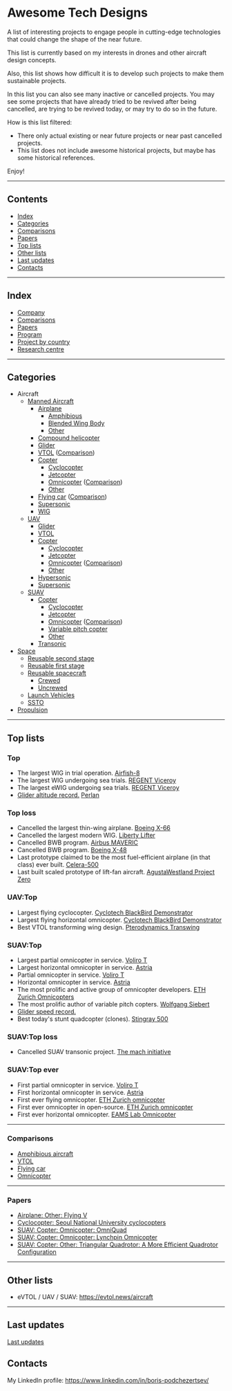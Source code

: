 Awesome Tech Designs
====================

A list of interesting projects to engage people in cutting-edge technologies that could change the shape of the near future.

This list is currently based on my interests in drones and other aircraft design concepts.

Also, this list shows how difficult it is to develop such projects to make them sustainable projects.

In this list you can also see many inactive or cancelled projects.
You may see some projects that have already tried to be revived after being cancelled, are trying to be revived today, or may try to do so in the future.

How is this list filtered:
- There only actual existing or near future projects or near past cancelled projects.
- This list does not include awesome historical projects, but maybe has some historical references.

Enjoy!



---
## Contents

- [Index](#index)
- [Categories](#categories)
- [Comparisons](#comparisons)
- [Papers](#papers)
- [Top lists](#top-lists)
- [Other lists](#other-lists)
- [Last updates](#last-updates)
- [Contacts](#contacts)



---
## Index

- [Company](Company.md)
- [Comparisons](#comparisons)
- [Papers](#papers)
- [Program](Program.md)
- [Project by country](ProjectByCountry.md)
- [Research centre](ResearchCentre.md)



---
## Categories

- Aircraft
  - [Manned Aircraft](Aircraft.md)
    - [Airplane](Airplane.md)
      - [Amphibious](Airplane.Amphibious.md)
      - [Blended Wing Body](Airplane.BlendedWingBody.md)
      - [Other](Airplane.Other.md)
    - [Compound helicopter](CompoundHelicopter.md)
    - [Glider](Glider.md#manned)
    - [VTOL](VTOL.md) ([Comparison](VTOL.md#comparison))
    - [Copter](Copter.md)
      - [Cyclocopter](Cyclocopter.md#manned)
      - [Jetcopter](Jetcopter.md#manned)
      - [Omnicopter](Omnicopter.md#manned) ([Comparison](Omnicopter.md#comparison))
      - [Other](Copter.Other.md)
    - [Flying car](FlyingCar.md) ([Comparison](FlyingCar.md#comparison))
    - [Supersonic](Supersonic.md#manned-supersonic)
    - [WIG](WIG.md)
  - [UAV](UAV.md)
    - [Glider](Glider.md#uav)
    - [VTOL](UAV.VTOL.md)
    - [Copter](Copter.md)
      - [Cyclocopter](Cyclocopter.md#uav)
      - [Jetcopter](Jetcopter.md#uav)
      - [Omnicopter](Omnicopter.md#uav) ([Comparison](Omnicopter.md#comparison))
      - [Other](UAV.Copter.md#other)
    - [Hypersonic](Supersonic.md#uav-hypersonic)
    - [Supersonic](Supersonic.md#uav-supersonic)
  - [SUAV](SUAV.md)
    - [Copter](SUAV.Copter.md)
      - [Cyclocopter](Cyclocopter.md#suav)
      - [Jetcopter](Jetcopter.md#suav)
      - [Omnicopter](Omnicopter.md#suav) ([Comparison](Omnicopter.md#comparison))
      - [Variable pitch copter](SUAV.Copter.md#variable-pitch-copter)
      - [Other](SUAV.Copter.md#other)
    - [Transonic](Supersonic.md#suav-transonic)
- [Space](Space.md)
  - [Reusable second stage](Space.md#reusable-second-stage)
  - [Reusable first stage](Space.md#reusable-first-stage)
  - [Reusable spacecraft](Space.md#reusable-spacecraft)
    - [Crewed](Space.md#crewed)
    - [Uncrewed](Space.md#uncrewed)
  - [Launch Vehicles](Space.md#launch-vehicles)
  - [SSTO](Space.md#ssto)
- [Propulsion](Propulsion.md)



---
## Top lists


### Top
- The largest WIG in trial operation. [Airfish-8](WIG.md#airfish-8)
- The largest WIG undergoing sea trials. [REGENT Viceroy](WIG.md#regent-viceroy)
- The largest eWIG undergoing sea trials. [REGENT Viceroy](WIG.md#regent-viceroy)
- [Glider altitude record.](Glider.md#altitude-record) [Perlan](Glider.md#perlan)


### Top loss
- Cancelled the largest thin-wing airplane. [Boeing X-66](Airplane.Other.md#boeing-x-66)
- Cancelled the largest modern WIG. [Liberty Lifter](WIG.md#liberty-lifter)
- Cancelled BWB program. [Airbus MAVERIC](Airplane.BlendedWingBody.md#airbus-maveric)
- Cancelled BWB program. [Boeing X-48](Airplane.BlendedWingBody.md#boeing-x-48)
- Last prototype claimed to be the most fuel-efficient airplane (in that class) ever built. [Celera-500](Airplane.Other.md#celera-500)
- Last built scaled prototype of lift-fan aircraft. [AgustaWestland Project Zero](UAV.VTOL.md#agustawestland-project-zero)


### UAV:Top
- Largest flying cyclocopter. [Cyclotech BlackBird Demonstrator](Cyclocopter.md#cyclotech-blackbird-demonstrator)
- Largest flying horizontal omnicopter. [Cyclotech BlackBird Demonstrator](Cyclocopter.md#cyclotech-blackbird-demonstrator)
- Best VTOL transforming wing design. [Pterodynamics Transwing](UAV.VTOL.md#transwing)

 
### SUAV:Top
- Largest partial omnicopter in service. [Voliro T](Omnicopter.md#voliro-t)
- Largest horizontal omnicopter in service. [Astria](Omnicopter.md#astria)
- Partial omnicopter in service. [Voliro T](Omnicopter.md#voliro-t)
- Horizontal omnicopter in service. [Astria](Omnicopter.md#astria)
- The most prolific and active group of omnicopter developers. [ETH Zurich Omnicopters](ResearchCentre.md#eth-zurich)
- The most prolific author of variable pitch copters. [Wolfgang Siebert](SUAV.Copter.md#wolfgang-sieberts-variable-pitch-copters)
- [Glider speed record.](Glider.md#suav-speed-record)
- Best today's stunt quadcopter (clones). [Stingray 500](SUAV.Copter.md#stingray-500)


### SUAV:Top loss
- Cancelled SUAV transonic project. [The mach initiative](Supersonic.md#the-mach-initiative)


### SUAV:Top ever
- First partial omnicopter in service. [Voliro T](Omnicopter.md#voliro-t)
- First horizontal omnicopter in service. [Astria](Omnicopter.md#astria)
- First ever flying omnicopter. [ETH Zurich omnicopter](Omnicopter.md#eth-omnicopter)
- First ever omnicopter in open-source. [ETH Zurich omnicopter](Omnicopter.md#eth-omnicopter)
- First ever horizontal omnicopter. [EAMS Lab Omnicopter](Omnicopter.md#eams-lab-omnicopter)



---
### Comparisons
- [Amphibious aircraft](Airplane.Amphibious.md#comparison)
- [VTOL](VTOL.md#comparison)
- [Flying car](FlyingCar.md#comparison)
- [Omnicopter](Omnicopter.md#comparison)



---
### Papers
- [Airplane: Other: Flying V](Airplane.Other.md#flying-v-papers)
- [Cyclocopter: Seoul National University cyclocopters](Cyclocopter.md#seoul-national-university-cyclocopters-papers)
- [SUAV: Copter: Omnicopter: OmniQuad](Omnicopter.md#omniquad-papers)
- [SUAV: Copter: Omnicopter: Lynchpin Omnicopter](Omnicopter.md#lynchpin-omnicopter-papers)
- [SUAV: Copter: Other: Triangular Quadrotor: A More Efficient Quadrotor Configuration](SUAV.Copter.md#triangular-quadrotor-a-more-efficient-quadrotor-configuration-papers)



---
## Other lists

- eVTOL / UAV / SUAV: <https://evtol.news/aircraft>



---
## Last updates

  [Last updates](updates.md)



## Contacts

My LinkedIn profile: <https://www.linkedin.com/in/boris-podchezertsev/>


